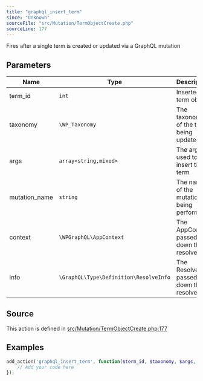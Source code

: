 ```yaml
---
title: "graphql_insert_term"
since: "Unknown"
sourceFile: "src/Mutation/TermObjectCreate.php"
sourceLine: 177
---
```



Fires after a single term is created or updated via a GraphQL mutation

## Parameters

| Name | Type | Description |
|------|------|-------------|
| term_id | `int` | Inserted term object |
| taxonomy | `\WP_Taxonomy` | The taxonomy of the term being updated |
| args | `array<string,mixed>` | The args used to insert the term |
| mutation_name | `string` | The name of the mutation being performed |
| context | `\WPGraphQL\AppContext` | The AppContext passed down the resolve tree |
| info | `\GraphQL\Type\Definition\ResolveInfo` | The ResolveInfo passed down the resolve tree |


## Source

This action is defined in [src/Mutation/TermObjectCreate.php:177](https://github.com/wp-graphql/wp-graphql/blob/develop/src/Mutation/TermObjectCreate.php#L177)


## Examples

```php
add_action('graphql_insert_term', function($term_id, $taxonomy, $args, $mutation_name, $context, $info) {
    // Add your code here
});
```